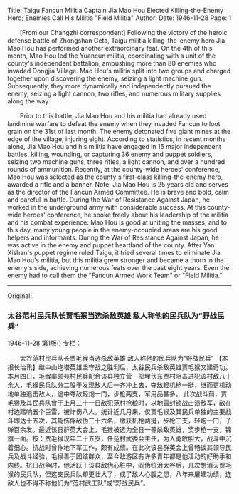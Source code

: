 Title: Taigu Fancun Militia Captain Jia Mao Hou Elected Killing-the-Enemy Hero; Enemies Call His Militia "Field Militia"
Author:
Date: 1946-11-28
Page: 1

　　[From our Changzhi correspondent] Following the victory of the heroic defense battle of Zhongshan Geta, Taigu militia killing-the-enemy hero Jia Mao Hou has performed another extraordinary feat. On the 4th of this month, Mao Hou led the Yuancun militia, coordinating with a unit of the county's independent battalion, ambushing more than 80 enemies who invaded Dongjia Village. Mao Hou's militia split into two groups and charged together upon discovering the enemy, seizing a light machine gun. Subsequently, they more dynamically and independently pursued the enemy, seizing a light cannon, two rifles, and numerous military supplies along the way.

　　Prior to this battle, Jia Mao Hou and his militia had already used landmine warfare to defeat the enemy when they invaded Fancun to loot grain on the 31st of last month. The enemy detonated five giant mines at the edge of the village, injuring eight. According to statistics, in recent months alone, Jia Mao Hou and his militia have engaged in 15 major independent battles, killing, wounding, or capturing 36 enemy and puppet soldiers, seizing two machine guns, three rifles, a light cannon, and over a hundred rounds of ammunition. Recently, at the county-wide heroes' conference, Mao Hou was selected as the county's first-class killing-the-enemy hero, awarded a rifle and a banner. Note: Jia Mao Hou is 25 years old and serves as the director of the Fancun Armed Committee. He is brave and bold, calm and careful in battle. During the War of Resistance Against Japan, he worked in the underground army with considerable success. At this county-wide heroes' conference, he spoke freely about his leadership of the militia and his combat experience. Mao Hou is good at uniting the masses, and to this day, many young people in the enemy-occupied areas are his good helpers and informants. During the War of Resistance Against Japan, he was active in the enemy and puppet heartland of the county. After Yan Xishan's puppet regime ruled Taigu, it tried several times to eliminate Jia Mao Hou's militia, but this militia grew stronger and became a thorn in the enemy's side, achieving numerous feats over the past eight years. Even the enemy had to call them the "Fancun Armed Work Team" or "Field Militia."



<hr /> 

Original: 


### 太谷范村民兵队长贾毛猴当选杀敌英雄  敌人称他的民兵队为“野战民兵”

1946-11-28
第1版()
专栏：

　　太谷范村民兵队长贾毛猴当选杀敌英雄
    敌人称他的民兵队为“野战民兵”
    【本报长治讯】继中山圪塔英雄坚守战之胜利后，太谷民兵杀敌英雄贾毛猴又建奇功。本月四日，毛猴率领苑村民兵配合该县独立营一部埋伏东贾村阻击进犯该村敌八十余人，毛猴民兵队分二股于发现敌人后一齐冲上去，夺敌轻机枪一挺，继而更机动地单独追击敌人，途中夺敌轻炮一门，步枪两支，军用品甚多。
    此次战斗前，贾毛猴及其民兵队曾于上月三十一日敌犯范村抢粮时，以地雷封锁战击溃敌军，敌在村边踏响五个巨雷，被炸伤八人。统计近几月来，仅贾毛猴及其民兵单独的主要战斗即达十五次，其毙伤俘敌伪三十六名，缴获机枪两挺，步枪三支，轻炮一门，子弹百余发。最近该县群英大会上，毛猴被选为全县一等杀敌英雄，奖步枪一支，锦旗一面。按：贾毛猴现年二十五岁，任范村武委会主任，为人勇敢胆大，战斗中沉着细心。抗战时曾作地下军工作，颇有成绩。在此次该县群英会上曾畅谈其领导民兵及战斗经验，毛猴善于团结群众，至今敌游区有许多青年都是他活动的好助手和内线。抗日战争时，他活跃于该县敌伪心脏中，阎伪统治太谷后，几次想消灭贾毛猴的民兵队，但这支民兵队却更壮大了，成了敌人心腹之患，八年来屡建功绩，连敌人也不得不称他们为“范村武工队”或“野战民兵”。
